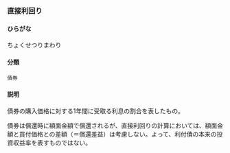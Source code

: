 <div style="display:none;">

## [あ行](securities-terms?id=あ行)
## [か行](securities-terms?id=か行)
## [さ行](securities-terms?id=さ行)
## [た行](securities-terms?id=た行)

</div>

### 直接利回り

#### ひらがな

ちょくせつりまわり

#### 分類

`債券`

#### 説明

債券の購入価格に対する1年間に受取る利息の割合を表したもの。
債券は償還時に額面金額で償還されるが、直接利回りの計算においては、額面金額と買付価格との差額（＝償還差益）は考慮しない。よって、利付債の本来の投資収益率を表すものではない。

<div style="display:none;">

## [な行](securities-terms?id=な行)
## [は行](securities-terms?id=は行)
## [ま行](securities-terms?id=ま行)
## [や行](securities-terms?id=や行)
## [ら行](securities-terms?id=ら行)
## [わ行](securities-terms?id=わ行)
## [英数字・記号](securities-terms?id=英数字・記号)

</div>

